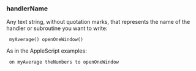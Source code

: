 ### handlerName

Any text string, without quotation marks, that represents the name of the handler or subroutine you want to write:

<code><pre>
myAverage()
openOneWindow()
</pre></code>

As in the AppleScript examples:

<code><pre>
on myAverage theNumbers
to openOneWindow
</pre></code>
